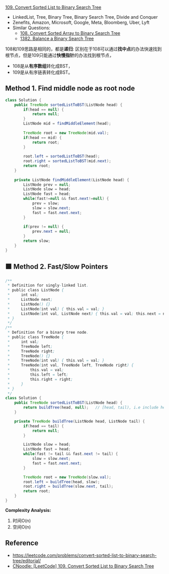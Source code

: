 [109. Convert Sorted List to Binary Search Tree](https://leetcode.com/problems/convert-sorted-list-to-binary-search-tree/)

* LinkedList, Tree, Binary Tree, Binary Search Tree, Divide and Conquer
* Zenefits, Amazon, Microsoft, Google, Meta, Bloomberg, Uber, Lyft
* Similar Questions:
    * [108. Convert Sorted Array to Binary Search Tree](https://leetcode.com/problems/convert-sorted-array-to-binary-search-tree/)
    * [1382. Balance a Binary Search Tree](https://leetcode.com/problems/balance-a-binary-search-tree/description/)


108和109思路是相同的，都是**递归**: 区别在于108可以通过**找中点**的办法快速找到根节点，但是109只能通过**快慢指针**的办法找到根节点，
* 108是从**有序数组**转化成BST，
* 109是从有序链表转化成BST。


## Method 1. Find middle node as root node
```java
class Solution {
    public TreeNode sortedListToBST(ListNode head) {
        if(head == null) {
            return null;
        }
        ListNode mid = findMiddleElement(head);
        
        TreeNode root = new TreeNode(mid.val);
        if(head == mid) {
            return root;
        }
        
        root.left = sortedListToBST(head);
        root.right = sortedListToBST(mid.next);
        return root;
    }
    
    private ListNode findMiddleElement(ListNode head) {
        ListNode prev = null;
        ListNode slow = head;
        ListNode fast = head;
        while(fast!=null && fast.next!=null) {
            prev = slow;
            slow = slow.next;
            fast = fast.next.next;
        }
        
        if(prev != null) {
            prev.next = null;
        }
        return slow;
    }
}
```


## 🟩 Method 2. Fast/Slow Pointers
```java
/**
 * Definition for singly-linked list.
 * public class ListNode {
 *     int val;
 *     ListNode next;
 *     ListNode() {}
 *     ListNode(int val) { this.val = val; }
 *     ListNode(int val, ListNode next) { this.val = val; this.next = next; }
 * }
 */
/**
 * Definition for a binary tree node.
 * public class TreeNode {
 *     int val;
 *     TreeNode left;
 *     TreeNode right;
 *     TreeNode() {}
 *     TreeNode(int val) { this.val = val; }
 *     TreeNode(int val, TreeNode left, TreeNode right) {
 *         this.val = val;
 *         this.left = left;
 *         this.right = right;
 *     }
 * }
 */
class Solution {
    public TreeNode sortedListToBST(ListNode head) {
        return buildTree(head, null);   // [head, tail), i.e include head, exclude tail
    }

    private TreeNode buildTree(ListNode head, ListNode tail) {
        if(head == tail) {
            return null;
        }

        ListNode slow = head;
        ListNode fast = head;
        while(fast != tail && fast.next != tail) {
            slow = slow.next;
            fast = fast.next.next;
        }

        TreeNode root = new TreeNode(slow.val);
        root.left = buildTree(head, slow);
        root.right = buildTree(slow.next, tail);
        return root;
    }
}
```
**Complexity Analysis:**
1. 时间O(n)
2. 空间O(n)


## Reference
* https://leetcode.com/problems/convert-sorted-list-to-binary-search-tree/editorial/
* [CNoodle: [LeetCode] 109. Convert Sorted List to Binary Search Tree](https://www.cnblogs.com/cnoodle/p/12293684.html)